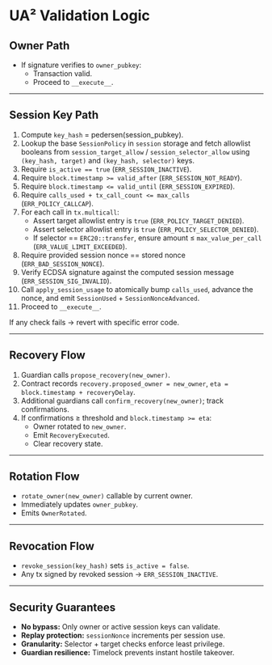 # UA² Validation Logic

## Owner Path
- If signature verifies to `owner_pubkey`:
  - Transaction valid.
  - Proceed to `__execute__`.

---

## Session Key Path
1. Compute `key_hash` = pedersen(session_pubkey).
2. Lookup the base `SessionPolicy` in `session` storage and fetch allowlist booleans from `session_target_allow` / `session_selector_allow` using `(key_hash, target)` and `(key_hash, selector)` keys.
3. Require `is_active == true` (`ERR_SESSION_INACTIVE`).
4. Require `block.timestamp >= valid_after` (`ERR_SESSION_NOT_READY`).
5. Require `block.timestamp <= valid_until` (`ERR_SESSION_EXPIRED`).
6. Require `calls_used + tx_call_count <= max_calls` (`ERR_POLICY_CALLCAP`).
7. For each call in `tx.multicall`:
   - Assert target allowlist entry is `true` (`ERR_POLICY_TARGET_DENIED`).
   - Assert selector allowlist entry is `true` (`ERR_POLICY_SELECTOR_DENIED`).
   - If selector == `ERC20::transfer`, ensure amount ≤ `max_value_per_call` (`ERR_VALUE_LIMIT_EXCEEDED`).
8. Require provided session nonce == stored nonce (`ERR_BAD_SESSION_NONCE`).
9. Verify ECDSA signature against the computed session message (`ERR_SESSION_SIG_INVALID`).
10. Call `apply_session_usage` to atomically bump `calls_used`, advance the nonce, and emit `SessionUsed` + `SessionNonceAdvanced`.
11. Proceed to `__execute__`.

If any check fails → revert with specific error code.

---

## Recovery Flow
1. Guardian calls `propose_recovery(new_owner)`.
2. Contract records `recovery.proposed_owner = new_owner`, `eta = block.timestamp + recoveryDelay`.
3. Additional guardians call `confirm_recovery(new_owner)`; track confirmations.
4. If confirmations ≥ threshold and `block.timestamp >= eta`:
   - Owner rotated to `new_owner`.
   - Emit `RecoveryExecuted`.
   - Clear recovery state.

---

## Rotation Flow
- `rotate_owner(new_owner)` callable by current owner.
- Immediately updates `owner_pubkey`.
- Emits `OwnerRotated`.

---

## Revocation Flow
- `revoke_session(key_hash)` sets `is_active = false`.
- Any tx signed by revoked session → `ERR_SESSION_INACTIVE`.

---

## Security Guarantees
- **No bypass:** Only owner or active session keys can validate.
- **Replay protection:** `sessionNonce` increments per session use.
- **Granularity:** Selector + target checks enforce least privilege.
- **Guardian resilience:** Timelock prevents instant hostile takeover.

